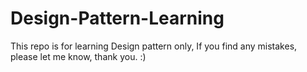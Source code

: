# Design-Pattern-Learning
This repo is for learning Design pattern only, If you find any mistakes, please let me know, thank you. :)
